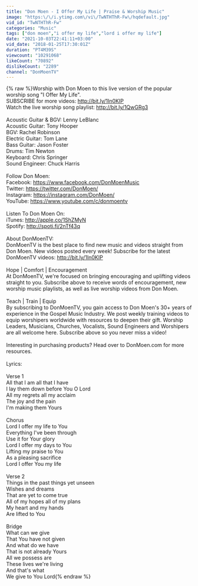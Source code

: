 ```yaml
---
title: "Don Moen - I Offer My Life | Praise & Worship Music"
image: "https:\/\/i.ytimg.com\/vi\/TwNTHThR-Fw\/hqdefault.jpg"
vid_id: "TwNTHThR-Fw"
categories: "Music"
tags: ["don moen","i offer my life","lord i offer my life"]
date: "2021-10-03T22:41:11+03:00"
vid_date: "2018-01-25T17:30:01Z"
duration: "PT4M39S"
viewcount: "10291068"
likeCount: "70892"
dislikeCount: "2289"
channel: "DonMoenTV"
---
```

{% raw %}Worship with Don Moen to this live version of the popular worship song &quot;I Offer My Life&quot;.<br />SUBSCRIBE for more videos: <a rel="nofollow" target="blank" href="http://bit.ly/1In0KIP">http://bit.ly/1In0KIP</a><br />Watch the live worship song playlist: <a rel="nofollow" target="blank" href="http://bit.ly/1QwGRg3">http://bit.ly/1QwGRg3</a><br /><br />Acoustic Guitar &amp; BGV: Lenny LeBlanc<br />Acoustic Guitar: Tony Hooper<br />BGV: Rachel Robinson<br />Electric Guitar: Tom Lane<br />Bass Guitar: Jason Foster<br />Drums: Tim Newton<br />Keyboard: Chris Springer<br />Sound Engineer: Chuck Harris<br /><br />Follow Don Moen:<br />Facebook: <a rel="nofollow" target="blank" href="https://www.facebook.com/DonMoenMusic">https://www.facebook.com/DonMoenMusic</a><br />Twitter: <a rel="nofollow" target="blank" href="https://twitter.com/DonMoen/">https://twitter.com/DonMoen/</a><br />Instagram: <a rel="nofollow" target="blank" href="https://instagram.com/DonMoen/">https://instagram.com/DonMoen/</a><br />YouTube: <a rel="nofollow" target="blank" href="https://www.youtube.com/c/donmoentv">https://www.youtube.com/c/donmoentv</a><br /><br />Listen To Don Moen On:<br />iTunes: <a rel="nofollow" target="blank" href="http://apple.co/1ShZMyN">http://apple.co/1ShZMyN</a><br />Spotify: <a rel="nofollow" target="blank" href="http://spoti.fi/2nTf43q">http://spoti.fi/2nTf43q</a><br /><br />About DonMoenTV:<br />DonMoenTV is the best place to find new music and videos straight from Don Moen.  New videos posted every week!  Subscribe for the latest DonMoenTV videos: <a rel="nofollow" target="blank" href="http://bit.ly/1In0KIP">http://bit.ly/1In0KIP</a><br /><br />Hope | Comfort | Encouragement<br />At DonMoenTV, we're focused on bringing encouraging and uplifting videos straight to you.  Subscribe above to receive words of encouragement, new worship music playlists, as well as live worship videos from Don Moen.<br /><br />Teach | Train | Equip<br />By subscribing to DonMoenTV, you gain access to Don Moen's 30+ years of experience in the Gospel Music Industry.  We post weekly training videos to equip worshipers worldwide with resources to deepen their gift.  Worship Leaders, Musicians, Churches, Vocalists, Sound Engineers and Worshipers are all welcome here.  Subscribe above so you never miss a video!<br /><br />Interesting in purchasing products?  Head over to DonMoen.com for more resources.<br /><br />Lyrics:<br /><br />Verse 1<br />All that I am all that I have<br />I lay them down before You O Lord<br />All my regrets all my acclaim<br />The joy and the pain<br />I'm making them Yours<br /><br />Chorus<br />Lord I offer my life to You<br />Everything I've been through<br />Use it for Your glory<br />Lord I offer my days to You<br />Lifting my praise to You<br />As a pleasing sacrifice<br />Lord I offer You my life<br /><br />Verse 2<br />Things in the past things yet unseen<br />Wishes and dreams<br />That are yet to come true<br />All of my hopes all of my plans<br />My heart and my hands<br />Are lifted to You<br /><br />Bridge<br />What can we give<br />That You have not given<br />And what do we have<br />That is not already Yours<br />All we possess are<br />These lives we're living<br />And that's what<br />We give to You Lord{% endraw %}
